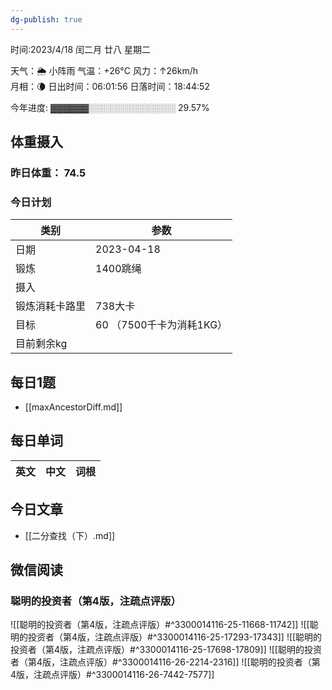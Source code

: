 ```yaml
---
dg-publish: true
---
```



时间:2023/4/18 闰二月 廿八 星期二

天气：🌦   小阵雨 气温：+26°C 风力：↑26km/h  
月相：🌘 日出时间：06:01:56 日落时间：18:44:52

今年进度: ▓▓▓▓▓▓░░░░░░░░░░░░░░ 29.57%

## 体重摄入

### 昨日体重： 74.5
### 今日计划
| 类别           | 参数                    |
| -------------- | ----------------------- |
| 日期           | 2023-04-18               |
| 锻炼           |     1400跳绳          |
| 摄入           |  |
| 锻炼消耗卡路里 | 738大卡|
| 目标           | 60      （7500千卡为消耗1KG）                |
| 目前剩余kg               |                          |



## 每日1题

- [[maxAncestorDiff.md]]

## 每日单词

| 英文       | 中文       |词根|
| ---------- | ---------- | ---|


## 今日文章

- [[二分查找（下）.md]]

## 微信阅读

<!-- start of weread -->

### 聪明的投资者（第4版，注疏点评版）
![[聪明的投资者（第4版，注疏点评版）#^3300014116-25-11668-11742]]
![[聪明的投资者（第4版，注疏点评版）#^3300014116-25-17293-17343]]
![[聪明的投资者（第4版，注疏点评版）#^3300014116-25-17698-17809]]
![[聪明的投资者（第4版，注疏点评版）#^3300014116-26-2214-2316]]
![[聪明的投资者（第4版，注疏点评版）#^3300014116-26-7442-7577]]

<!-- end of weread -->
